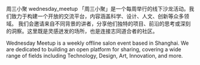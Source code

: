 周三小聚 wednesday_meetup
「周三小聚」是一个每周举行的线下沙龙活动。我们致力于构建一个开放的交流平台，内容涵盖科学、设计、人文、创新等众多领域。  我们会邀请来自不同背景的讲者，分享他们独特的项目、前沿的思考或深刻的洞察。这里既是灵感迸发的场所，也是连接志同道合者的社区。 

Wednesday Meetup is a weekly offline salon event based in Shanghai. We are dedicated to building an open platform for sharing, covering a wide range of fields including Technology, Design, Art, Innovation, and more.
